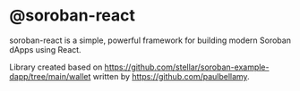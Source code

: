 # @soroban-react
soroban-react is a simple, powerful framework for building modern Soroban dApps using React.

Library created based on https://github.com/stellar/soroban-example-dapp/tree/main/wallet written by https://github.com/paulbellamy.


